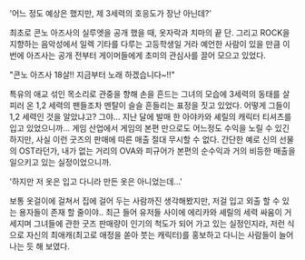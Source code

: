 '어느 정도 예상은 했지만, 제 3세력의 호응도가 장난 아닌데?' 

최초로 콘노 아즈사의 실루엣을 공개 했을 때, 옷자락과 치마의 끝 단. 그리고 ROCK을 지향하는 음악성에서 일렉 기타를 다루는 고등학생일 거라 예언한 사람이 있을 만큼 이번에 아즈사는 공개 전부터 게이머들에게 초미의 관심사를 끌어 모으고 있었다. 

"콘노 아즈사 18살!! 지금부터 노래 하겠습니다~!!" 

특유의 애교 섞인 목소리로 관중을 향해 손을 흔드는 그녀의 모습에 3세력의 동태를 살피러 온 1,2 세력의 팬들조차 멘탈이 슬슬 흔들리는 표정을 짓고 있었다. 
어떻게 그들이 1,2 세력인 것을 알았냐고? 
그야... 지난 달에 발매 한 아야카와 셰릴의 캐릭터 티셔츠를 입고 있었으니까... 
게임 산업에서 게임의 본편 만으로도 어느정도 수익을 노릴 수 있긴 하지만, 사실 이런 굿즈의 판매에 따른 매출 절대 무시할 수 없다. 
간단한 예로 신의 선물의 OST라던가, 내가 없는 거리의 OVA와 피규어가 본편의 순수익과 거의 비등한 매출을 일으키고 있는 실정이었으니까. 

'하지만 저 옷은 입고 다니라 만든 옷은 아니었는데...' 

보통 옷걸이에 걸쳐서 집에 걸어 두는 사람까진 생각해봤지만, 저걸 입고 외출 할 수 있는 용자들이 존재 할 줄이야.. 
최근 들어 유저들 사이에 에리카와 셰릴의 세력 싸움이 거세지며 그녀들에 관한 굿즈 판매량이 인기의 척도가 되어 가고 있는 실정인지라, 저런 식으로 자신의 최애캐(최고로 애정을 쏟아 붓는 캐릭터)를 홍보하고 다니는 사람들이 늘어나는 듯 해 보였다. 